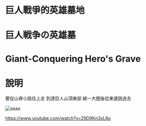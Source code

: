 # 巨人戰爭的英雄墓地
# 巨人戦争の英雄墓	
# Giant-Conquering Hero's Grave

# 說明
要從山脊小路往上走
到達巨人山頂東部
繞一大圈後從東邊跳過去

![aaaa](https://user-images.githubusercontent.com/4385327/158023027-38d3b697-02f2-4d60-a079-1b32dbe2fc6b.jpg)

https://www.youtube.com/watch?v=29D9Kn3xL6o

